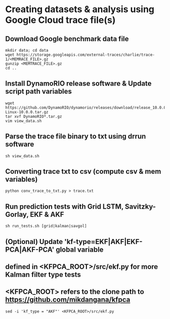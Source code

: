 # Creating datasets & analysis using Google Cloud trace file(s)


## Download Google benchmark data file
```
mkdir data; cd data
wget https://storage.googleapis.com/external-traces/charlie/trace-1/<MEMRACE_FILE>.gz
gunzip <MEMTRACE_FILE>.gz
cd ..
```


## Install DynamoRIO release software & Update script path variables
```
wget https://github.com/DynamoRIO/dynamorio/releases/download/release_10.0.0/DynamoRIO-Linux-10.0.0.tar.gz
tar xvf DynamoRIO*.tar.gz
vim view_data.sh
```


## Parse the trace file binary to txt using drrun software
```
sh view_data.sh
```


## Converting trace txt to csv (compute csv & mem variables)
```
python conv_trace_to_txt.py > trace.txt
```


## Run prediction tests with Grid LSTM, Savitzky-Gorlay, EKF & AKF
```
sh run_tests.sh [grid|kalman|savgol]
```


## (Optional) Update 'kf-type=EKF|AKF|EKF-PCA|AKF-PCA' global variable 
##   defined in <KFPCA_ROOT>/src/ekf.py for more Kalman filter type tests
## <KFPCA_ROOT> refers to the clone path to https://github.com/mikdangana/kfpca
```
sed -i 'kf_type = "AKF"' <KFPCA_ROOT>/src/ekf.py
```


